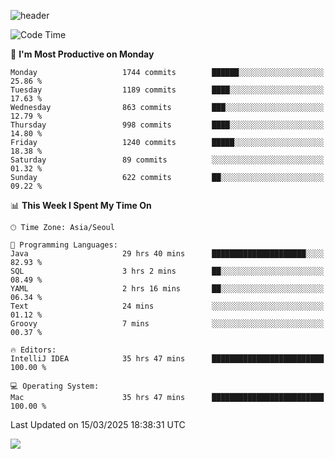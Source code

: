 ![header](https://capsule-render.vercel.app/api?type=Egg&color=timeAuto&height=300&section=header&text=PoPo&fontSize=90&animation=fadeIn)

  <!--START_SECTION:waka-->
![Code Time](http://img.shields.io/badge/Code%20Time-2%2C553%20hrs%2059%20mins-blue)

📅 **I'm Most Productive on Monday** 

```text
Monday                   1744 commits        ██████░░░░░░░░░░░░░░░░░░░   25.86 % 
Tuesday                  1189 commits        ████░░░░░░░░░░░░░░░░░░░░░   17.63 % 
Wednesday                863 commits         ███░░░░░░░░░░░░░░░░░░░░░░   12.79 % 
Thursday                 998 commits         ████░░░░░░░░░░░░░░░░░░░░░   14.80 % 
Friday                   1240 commits        █████░░░░░░░░░░░░░░░░░░░░   18.38 % 
Saturday                 89 commits          ░░░░░░░░░░░░░░░░░░░░░░░░░   01.32 % 
Sunday                   622 commits         ██░░░░░░░░░░░░░░░░░░░░░░░   09.22 % 
```


📊 **This Week I Spent My Time On** 

```text
🕑︎ Time Zone: Asia/Seoul

💬 Programming Languages: 
Java                     29 hrs 40 mins      █████████████████████░░░░   82.93 % 
SQL                      3 hrs 2 mins        ██░░░░░░░░░░░░░░░░░░░░░░░   08.49 % 
YAML                     2 hrs 16 mins       ██░░░░░░░░░░░░░░░░░░░░░░░   06.34 % 
Text                     24 mins             ░░░░░░░░░░░░░░░░░░░░░░░░░   01.12 % 
Groovy                   7 mins              ░░░░░░░░░░░░░░░░░░░░░░░░░   00.37 % 

🔥 Editors: 
IntelliJ IDEA            35 hrs 47 mins      █████████████████████████   100.00 % 

💻 Operating System: 
Mac                      35 hrs 47 mins      █████████████████████████   100.00 % 
```


 Last Updated on 15/03/2025 18:38:31 UTC
<!--END_SECTION:waka-->



<img src="https://capsule-render.vercel.app/api?type=Egg&color=timeAuto&height=300&section=footer&text=PoPo&fontSize=90&animation=fadeIn&reversal=true" />

